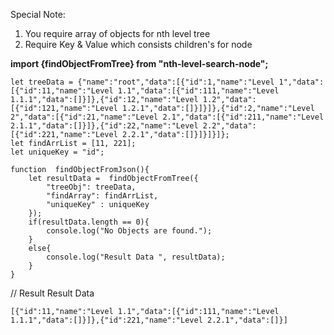 Special Note:
1. You require array of objects for nth level tree
2. Require Key & Value which consists children's for node

**import  {findObjectFromTree}  from  "nth-level-search-node";**
    
    let treeData = {"name":"root","data":[{"id":1,"name":"Level 1","data":[{"id":11,"name":"Level 1.1","data":[{"id":111,"name":"Level 1.1.1","data":[]}]},{"id":12,"name":"Level 1.2","data":[{"id":121,"name":"Level 1.2.1","data":[]}]}]},{"id":2,"name":"Level 2","data":[{"id":21,"name":"Level 2.1","data":[{"id":211,"name":"Level 2.1.1","data":[]}]},{"id":22,"name":"Level 2.2","data":[{"id":221,"name":"Level 2.2.1","data":[]}]}]}]};
    let findArrList = [11, 221];
    let uniqueKey = "id";
    
    function  findObjectFromJson(){
    	let resultData =  findObjectFromTree({
			"treeObj": treeData,
			"findArray": findArrList,
			"uniqueKey" : uniqueKey
    	});
        if(resultData.length == 0){
            console.log("No Objects are found.");
        }
        else{
            console.log("Result Data ", resultData);     
        }	   
    }
    
// Result
Result Data

	[{"id":11,"name":"Level 1.1","data":[{"id":111,"name":"Level 1.1.1","data":[]}]},{"id":221,"name":"Level 2.2.1","data":[]}]
